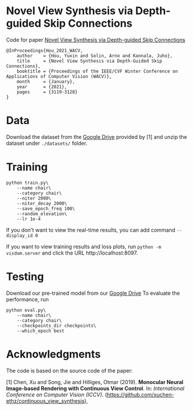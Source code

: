 # Novel View Synthesis via Depth-guided Skip Connections
Code for paper [Novel View Synthesis via Depth-guided Skip Connections](https://openaccess.thecvf.com/content/WACV2021/html/Hou_Novel_View_Synthesis_via_Depth-Guided_Skip_Connections_WACV_2021_paper.html)
```
@InProceedings{Hou_2021_WACV,
    author    = {Hou, Yuxin and Solin, Arno and Kannala, Juho},
    title     = {Novel View Synthesis via Depth-Guided Skip Connections},
    booktitle = {Proceedings of the IEEE/CVF Winter Conference on Applications of Computer Vision (WACV)},
    month     = {January},
    year      = {2021},
    pages     = {3119-3128}
}
```

# Data
Download the dataset from the [Google Drive](https://drive.google.com/drive/folders/1YbgU-JOXYsGi7yTrYb1F3niXj6nZp4Li) provided by [1] and 
unzip the dataset under `./datasets/` folder.

# Training
```
python train.py\
    --name chair\
    --category chair\
    --niter 2000\
    --niter_decay 2000\
    --save_epoch_freq 100\
    --random_elevation\
    --lr 1e-4
```
If you don't want to view the real-time results, you can add command `--display_id 0`

If you want to view training results and loss plots, run `python -m visdom.server` and click the URL http://localhost:8097. 

# Testing
Download our pre-trained model from our [Google Drive](https://drive.google.com/file/d/1xRTCSfNb40oRT6QMfchOIlh9QFIpkUmc/view?usp=sharing)
To evaluate the performance, run 
```
python eval.py\
    --name chair\
    --category chair\
    --checkpoints_dir checkpoints\ 
    --which_epoch best
```

# Acknowledgments
The code is based on the source code of the paper:

[1] Chen, Xu and Song, Jie and Hilliges, Otmar (2019). **Monocular Neural Image-based Rendering with Continuous View Control**. In: *International Conference on Computer Vision (ICCV)*. (https://github.com/xuchen-ethz/continuous_view_synthesis), 
